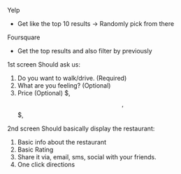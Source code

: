 Yelp
- Get like the top 10 results -> Randomly pick from there

Foursquare
- Get the top results and also filter by previously


1st screen
Should ask us:
1. Do you want to walk/drive. (Required)
2. What are you feeling? (Optional)
3. Price (Optional) $, $$, $$$, $$$$

2nd screen
Should basically display the restaurant:
1. Basic info about the restaurant
2. Basic Rating
3. Share it via, email, sms, social with your friends.
4. One click directions
